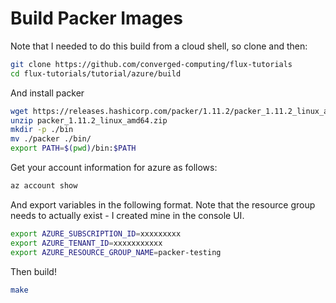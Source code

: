 # Build Packer Images

Note that I needed to do this build from a cloud shell, so clone and then:

```bash
git clone https://github.com/converged-computing/flux-tutorials
cd flux-tutorials/tutorial/azure/build
```

And install packer

```bash
wget https://releases.hashicorp.com/packer/1.11.2/packer_1.11.2_linux_amd64.zip
unzip packer_1.11.2_linux_amd64.zip
mkdir -p ./bin
mv ./packer ./bin/
export PATH=$(pwd)/bin:$PATH
```

Get your account information for azure as follows:

```bash
az account show 
```

And export variables in the following format. Note that the resource group needs to actually exist - I created mine in the console UI.

```bash
export AZURE_SUBSCRIPTION_ID=xxxxxxxxx
export AZURE_TENANT_ID=xxxxxxxxxxx
export AZURE_RESOURCE_GROUP_NAME=packer-testing
```

Then build!

```bash
make
```

